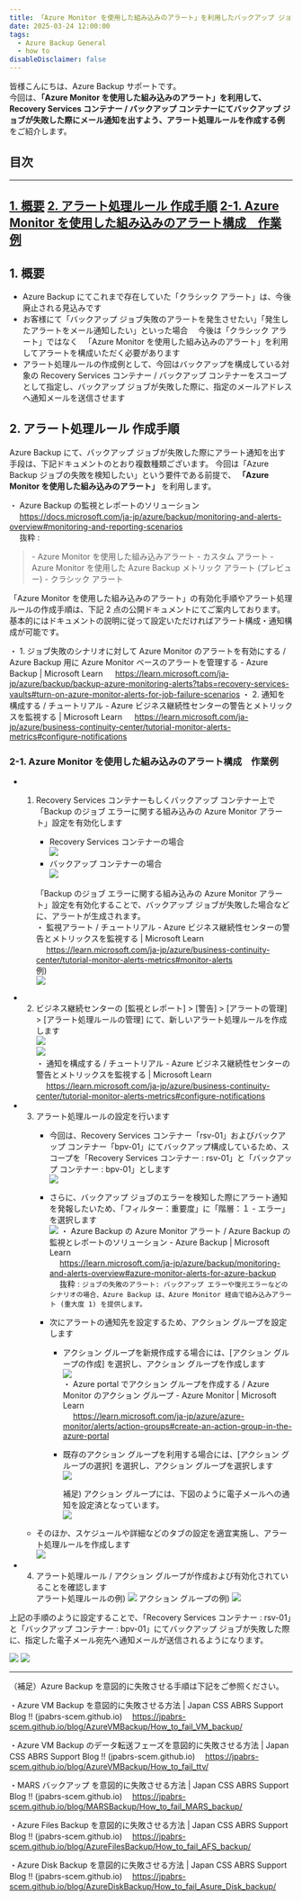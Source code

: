```yaml
---
title: 「Azure Monitor を使用した組み込みのアラート」を利用したバックアップ ジョブ失敗のアラート通知作成例
date: 2025-03-24 12:00:00
tags:
  - Azure Backup General
  - how to
disableDisclaimer: false
---
```


<!-- more -->
皆様こんにちは、Azure Backup サポートです。  
今回は、**「Azure Monitor を使用した組み込みのアラート」を利用して、Recovery Services コンテナー / バックアップ コンテナーにてバックアップ ジョブが失敗した際にメール通知を出すよう、アラート処理ルールを作成する例** をご紹介します。

## 目次
-----------------------------------------------------------
[1. 概要](#1)
[2. アラート処理ルール 作成手順](#2)
[2-1. Azure Monitor を使用した組み込みのアラート構成　作業例](#2-1)
-----------------------------------------------------------

## <a id="1"></a>1. 概要
- Azure Backup にてこれまで存在していた「クラシック アラート」は、今後廃止される見込みです
- お客様にて「バックアップ ジョブ失敗のアラートを発生させたい」「発生したアラートをメール通知したい」といった場合
　今後は「クラシック アラート」ではなく
　「Azure Monitor を使用した組み込みのアラート」を利用してアラートを構成いただく必要があります
- アラート処理ルールの作成例として、今回はバックアップを構成している対象の Recovery Services コンテナー / バックアップ コンテナーをスコープとして指定し、バックアップ ジョブが失敗した際に、指定のメールアドレスへ通知メールを送信させます

## <a id="2"></a>2. アラート処理ルール 作成手順
Azure Backup にて、バックアップ ジョブが失敗した際にアラート通知を出す手段は、下記ドキュメントのとおり複数種類ございます。
今回は「Azure Backup ジョブの失敗を検知したい」という要件である前提で、 **「Azure Monitor を使用した組み込みのアラート」** を利用します。  

・ Azure Backup の監視とレポートのソリューション  
　 https://docs.microsoft.com/ja-jp/azure/backup/monitoring-and-alerts-overview#monitoring-and-reporting-scenarios  
　 抜粋 :  
   > \- Azure Monitor を使用した組み込みアラート
   > \- カスタム アラート
   > \- Azure Monitor を使用した Azure Backup メトリック アラート (プレビュー)
   > \- クラシック アラート

「Azure Monitor を使用した組み込みのアラート」の有効化手順やアラート処理ルールの作成手順は、下記 2 点の公開ドキュメントにてご案内しております。  
基本的にはドキュメントの説明に従って設定いただければアラート構成・通知構成が可能です。   

・ 1. ジョブ失敗のシナリオに対して Azure Monitor のアラートを有効にする / Azure Backup 用に Azure Monitor ベースのアラートを管理する - Azure Backup | Microsoft Learn
　 https://learn.microsoft.com/ja-jp/azure/backup/backup-azure-monitoring-alerts?tabs=recovery-services-vaults#turn-on-azure-monitor-alerts-for-job-failure-scenarios
・ 2. 通知を構成する / チュートリアル - Azure ビジネス継続性センターの警告とメトリックスを監視する | Microsoft Learn
　 https://learn.microsoft.com/ja-jp/azure/business-continuity-center/tutorial-monitor-alerts-metrics#configure-notifications

### <a id="2-1"></a>2-1. Azure Monitor を使用した組み込みのアラート構成　作業例

- 1. Recovery Services コンテナーもしくバックアップ コンテナー上で 「Backup のジョブ エラーに関する組み込みの Azure Monitor アラート」設定を有効化します  
     - Recovery Services コンテナーの場合  
       ![](./How_to_set_Backup_Alert/How_to_set_Backup_Alert_02.png)  
     - バックアップ コンテナーの場合  
       ![](./How_to_set_Backup_Alert/How_to_set_Backup_Alert_01.png)  

     「Backup のジョブ エラーに関する組み込みの Azure Monitor アラート」設定を有効化することで、バックアップ ジョブが失敗した場合などに、アラートが生成されます。  
     ・ 監視アラート / チュートリアル - Azure ビジネス継続性センターの警告とメトリックスを監視する | Microsoft Learn  
     　 https://learn.microsoft.com/ja-jp/azure/business-continuity-center/tutorial-monitor-alerts-metrics#monitor-alerts  
     例)  
        ![](./How_to_set_Backup_Alert/How_to_set_Backup_Alert_03.png)  

- 2. ビジネス継続センターの [監視とレポート] > [警告] > [アラートの管理] > [アラート処理ルールの管理] にて、新しいアラート処理ルールを作成します  
     ![](./How_to_set_Backup_Alert/How_to_set_Backup_Alert_04.png)  
     ![](./How_to_set_Backup_Alert/How_to_set_Backup_Alert_05.png)  
     ・ 通知を構成する / チュートリアル - Azure ビジネス継続性センターの警告とメトリックスを監視する | Microsoft Learn  
     　 https://learn.microsoft.com/ja-jp/azure/business-continuity-center/tutorial-monitor-alerts-metrics#configure-notifications  

- 3. アラート処理ルールの設定を行います  
     - 今回は、Recovery Services コンテナー「rsv-01」およびバックアップ コンテナー「bpv-01」にてバックアップ構成しているため、スコープを「Recovery Services コンテナー : rsv-01」と「バックアップ コンテナー : bpv-01」とします  
       ![](./How_to_set_Backup_Alert/How_to_set_Backup_Alert_06.png)  

     - さらに、バックアップ ジョブのエラーを検知した際にアラート通知を発報したいため、「フィルター：重要度」に「階層：１ - エラー」を選択します  
       ![](./How_to_set_Backup_Alert/How_to_set_Backup_Alert_07.png)
       ・ Azure Backup の Azure Monitor アラート / Azure Backup の監視とレポートのソリューション - Azure Backup | Microsoft Learn  
       　 https://learn.microsoft.com/ja-jp/azure/backup/monitoring-and-alerts-overview#azure-monitor-alerts-for-azure-backup  
       　 抜粋 : ``ジョブの失敗のアラート: バックアップ エラーや復元エラーなどのシナリオの場合、Azure Backup は、Azure Monitor 経由で組み込みアラート (重大度 1) を提供します。``

     - 次にアラートの通知先を設定するため、アクション グループを設定します  
       - アクション グループを新規作成する場合には、[アクション グループの作成] を選択し、アクション グループを作成します  
         ![](./How_to_set_Backup_Alert/How_to_set_Backup_Alert_08.png)  
         ・ Azure portal でアクション グループを作成する / Azure Monitor のアクション グループ - Azure Monitor | Microsoft Learn  
         　 https://learn.microsoft.com/ja-jp/azure/azure-monitor/alerts/action-groups#create-an-action-group-in-the-azure-portal  
       - 既存のアクション グループを利用する場合には、[アクション グループの選択] を選択し、アクション グループを選択します  
         ![](./How_to_set_Backup_Alert/How_to_set_Backup_Alert_09.png)  

         補足) アクション グループには、下図のように電子メールへの通知を設定済となっています。  
         ![](./How_to_set_Backup_Alert/How_to_set_Backup_Alert_10.png)  

    - そのほか、スケジュールや詳細などのタブの設定を適宜実施し、アラート処理ルールを作成します  
      ![](./How_to_set_Backup_Alert/How_to_set_Backup_Alert_11.png)  

- 4. アラート処理ルール / アクション グループが作成および有効化されていることを確認します  
     アラート処理ルールの例)
       ![](./How_to_set_Backup_Alert/How_to_set_Backup_Alert_12.png)
     アクション グループの例)
       ![](./How_to_set_Backup_Alert/How_to_set_Backup_Alert_13.png)



上記の手順のように設定することで、「Recovery Services コンテナー : rsv-01」と「バックアップ コンテナー : bpv-01」にてバックアップ ジョブが失敗した際に、指定した電子メール宛先へ通知メールが送信されるようになります。

![](./How_to_set_Backup_Alert/How_to_set_Backup_Alert_14.png)
![](./How_to_set_Backup_Alert/How_to_set_Backup_Alert_15.png)


---
 （補足）Azure Backup を意図的に失敗させる手順は下記をご参照ください。

・Azure VM Backup を意図的に失敗させる方法 | Japan CSS ABRS Support Blog !! (jpabrs-scem.github.io)
　https://jpabrs-scem.github.io/blog/AzureVMBackup/How_to_fail_VM_backup/

・Azure VM Backup のデータ転送フェーズを意図的に失敗させる方法 | Japan CSS ABRS Support Blog !! (jpabrs-scem.github.io)
　https://jpabrs-scem.github.io/blog/AzureVMBackup/How_to_fail_ttv/

・MARS バックアップ を意図的に失敗させる方法 | Japan CSS ABRS Support Blog !! (jpabrs-scem.github.io)
　https://jpabrs-scem.github.io/blog/MARSBackup/How_to_fail_MARS_backup/

・Azure Files Backup を意図的に失敗させる方法 | Japan CSS ABRS Support Blog !! (jpabrs-scem.github.io)
　https://jpabrs-scem.github.io/blog/AzureFilesBackup/How_to_fail_AFS_backup/

・Azure Disk Backup を意図的に失敗させる方法 | Japan CSS ABRS Support Blog !! (jpabrs-scem.github.io)
　https://jpabrs-scem.github.io/blog/AzureDiskBackup/How_to_fail_Asure_Disk_backup/